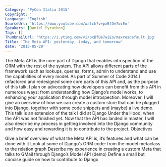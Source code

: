 ```yaml
---
Category: 'PyCon Italia 2015'
Copyright: ''
Language: 'English'
SourceUrl: 'https://www.youtube.com/watch?v=pxBfDe7wiEo'
Speakers: [Daniel Pyrathon]
Tags: []
ThumbnailUrl: 'https://i.ytimg.com/vi/pxBfDe7wiEo/maxresdefault.jpg'
Title: 'The Meta API: yesterday, today, and tomorrow'
date: '2015-05-29'
---
```

The Meta API is the core part of Django that enables introspection of the ORM with the rest of the system. The API allows different parts of the framework such as lookups, queries, forms, admin to understand and use the capabilities of every model.
As part of Summer of Code 2014 I refactored and redesigned some core parts of this API and, as the purpose of this talk, I plan on advocating how developers can benefit from this API in numerous ways: from understanding how Django’s model works, to enhancing your application through model introspection.
Moreover, I will give an overview of how we can create a custom store that can be plugged into Django, together with some code snippets and (maybe) a live demo.
This talk is an extension of the talk I did at Django Under the Hood, when the API was not finished yet. Now that the API has landed in master, I will also describe my process in getting involved into the Django community and how easy and rewarding it is to contribute to the project.
Objectives

Give a brief overview of what the Meta API is, it’s features and what can be done with it
Look at some of Django’s ORM code: from the model metaclass to the relation graph
Describe my experience in creating a custom Meta that talks to GMail through Django’s Model API (demo)
Define a small but concise guide on how to contribute to Django
